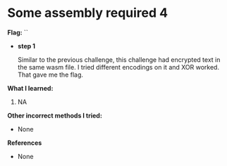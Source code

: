 # Some assembly required 4

**Flag:** ``

- **step 1**

    Similar to the previous challenge, this challenge had encrypted text in the same wasm file. I tried different encodings on it and XOR worked. That gave me the flag.

**What I learned:**

1. NA

**Other incorrect methods I tried:**

- None

**References**

- None